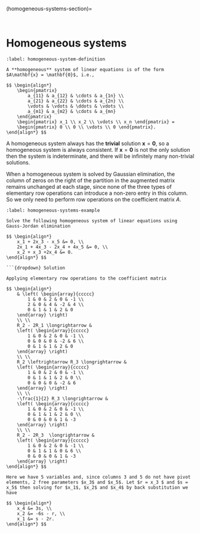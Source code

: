(homogeneous-systems-section)=

```{index} Systems of linear equations ; homogeneous systems
```

```{index} Homogeneous systems
```

# Homogeneous systems

````{prf:definition} Homogeneous systems
:label: homogeneous-system-definition

A **homogeneous** system of linear equations is of the form $A\mathbf{x} = \mathbf{0}$, i.e.,

$$ \begin{align*}
    \begin{pmatrix}
        a_{11} & a_{12} & \cdots & a_{1n} \\
        a_{21} & a_{22} & \cdots & a_{2n} \\
        \vdots & \vdots & \ddots & \vdots \\
        a_{m1} & a_{m2} & \cdots & a_{mn}
    \end{pmatrix}
    \begin{pmatrix} x_1 \\ x_2 \\ \vdots \\ x_n \end{pmatrix} = 
    \begin{pmatrix} 0 \\ 0 \\ \vdots \\ 0 \end{pmatrix}.
\end{align*} $$
````

A homogeneous system always has the **trivial** solution $\mathbf{x} = \mathbf{0}$, so a homogeneous system is always consistent. If $\mathbf{x} = \mathbf{0}$ is not the only solution then the system is indeterminate, and there will be infinitely many non-trivial solutions.

When a homogeneous system is solved by Gaussian elimination, the column of zeros on the right of the partition in the augmented matrix remains unchanged at each stage, since none of the three types of elementary row operations can introduce a non-zero entry in this column. So we only need to perform row operations on the coefficient matrix $A$.

```{prf:example}
:label: homogeneous-systems-example

Solve the following homogeneous system of linear equations using Gauss-Jordan elimination

$$ \begin{align*}
    x_1 + 2x_3 - x_5 &= 0, \\
    2x_1 + 4x_3 - 2x_4 + 4x_5 &= 0, \\
    x_2 + x_3 +2x_4 &= 0.
\end{align*} $$

```{dropdown} Solution

Applying elementary row operations to the coefficient matrix

$$ \begin{align*}
    & \left( \begin{array}{ccccc}
        1 & 0 & 2 & 0 & -1 \\
        2 & 0 & 4 & -2 & 4 \\
        0 & 1 & 1 & 2 & 0
    \end{array} \right)
	\\ \\
    R_2 - 2R_1 \longrightarrow &
    \left( \begin{array}{ccccc}
        1 & 0 & 2 & 0 & -1 \\
        0 & 0 & 0 & -2 & 6 \\
        0 & 1 & 1 & 2 & 0
    \end{array} \right)
    \\ \\
    R_2 \leftrightarrow R_3 \longrightarrow &
    \left( \begin{array}{ccccc}
        1 & 0 & 2 & 0 & -1 \\
        0 & 1 & 1 & 2 & 0 \\
        0 & 0 & 0 & -2 & 6
    \end{array} \right)
    \\ \\
    -\frac{1}{2} R_3 \longrightarrow &
    \left( \begin{array}{ccccc}
        1 & 0 & 2 & 0 & -1 \\
        0 & 1 & 1 & 2 & 0 \\
        0 & 0 & 0 & 1 & -3
    \end{array} \right)
	\\ \\
    R_2 - 2R_3  \longrightarrow &
    \left( \begin{array}{ccccc}
        1 & 0 & 2 & 0 & -1 \\
        0 & 1 & 1 & 0 & 6 \\
        0 & 0 & 0 & 1 & -3
    \end{array} \right)
\end{align*} $$

Here we have 5 variables and, since columns 3 and 5 do not have pivot elements, 2 free parameters $x_3$ and $x_5$. Let $r = x_3 $ and $s = x_5$ then solving for $x_1$, $x_2$ and $x_4$ by back substitution we have

$$ \begin{align*}
    x_4 &= 3s, \\
    x_2 &= -6s - r, \\
    x_1 &= s - 2r.
\end{align*} $$
```
